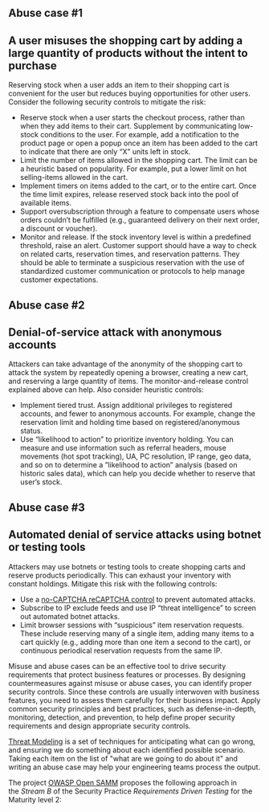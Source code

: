 ## Abuse case #1

## A user misuses the shopping cart by adding a large quantity of products without the intent to purchase

Reserving stock when a user adds an item to their shopping cart is convenient for the user but reduces buying opportunities for other users. Consider the following security controls to mitigate the risk:

- Reserve stock when a user starts the checkout process, rather than when they add items to their cart. Supplement by communicating low-stock conditions to the user. For example, add a notification to the product page or open a popup once an item has been added to the cart to indicate that there are only “X” units left in stock.
- Limit the number of items allowed in the shopping cart. The limit can be a heuristic based on popularity. For example, put a lower limit on hot selling-items allowed in the cart.
- Implement timers on items added to the cart, or to the entire cart. Once the time limit expires, release reserved stock back into the pool of available items.
- Support oversubscription through a feature to compensate users whose orders couldn’t be fulfilled (e.g., guaranteed delivery on their next order, a discount or voucher).
- Monitor and release. If the stock inventory level is within a predefined threshold, raise an alert. Customer support should have a way to check on related carts, reservation times, and reservation patterns. They should be able to terminate a suspicious reservation with the use of standardized customer communication or protocols to help manage customer expectations.

## Abuse case #2

## Denial-of-service attack with anonymous accounts

Attackers can take advantage of the anonymity of the shopping cart to attack the system by repeatedly opening a browser, creating a new cart, and reserving a large quantity of items. The monitor-and-release control explained above can help. Also consider heuristic controls:

- Implement tiered trust. Assign additional privileges to registered accounts, and fewer to anonymous accounts. For example, change the reservation limit and holding time based on registered/anonymous status.
- Use “likelihood to action” to prioritize inventory holding. You can measure and use information such as referral headers, mouse movements (hot spot tracking), UA, PC resolution, IP range, geo data, and so on to determine a ”likelihood to action” analysis (based on historic sales data), which can help you decide whether to reserve that user’s stock.

## Abuse case #3

## Automated denial of service attacks using botnet or testing tools

Attackers may use botnets or testing tools to create shopping carts and reserve products periodically. This can exhaust your inventory with constant holdings. Mitigate this risk with the following controls:

- Use a [no-CAPTCHA reCAPTCHA control](https://googleonlinesecurity.blogspot.com/2014/12/are-you-robot-introducing-no-captcha.html) to prevent automated attacks.
- Subscribe to IP exclude feeds and use IP “threat intelligence” to screen out automated botnet attacks.
- Limit browser sessions with “suspicious” item reservation requests. These include reserving many of a single item, adding many items to a cart quickly (e.g., adding more than one item a second to the cart), or continuous periodical reservation requests from the same IP.

Misuse and abuse cases can be an effective tool to drive security requirements that protect business features or processes. By designing countermeasures against misuse or abuse cases, you can identify proper security controls. Since these controls are usually interwoven with business features, you need to assess them carefully for their business impact. Apply common security principles and best practices, such as defense-in-depth, monitoring, detection, and prevention, to help define proper security requirements and design appropriate security controls.


[Threat Modeling](https://cheatsheetseries.owasp.org/cheatsheets/Threat_Modeling_Cheat_Sheet.html) is a set of techniques for anticipating what can go wrong, and ensuring we do something about each identified possible scenario. Taking each item on the list of "what are we going to do about it" and writing an abuse case may help your engineering teams process the output.

The project [OWASP Open SAMM](https://owasp.org/www-project-samm/) proposes the following approach in the _Stream B_ of the Security Practice _Requirements Driven Testing_ for the Maturity level 2: